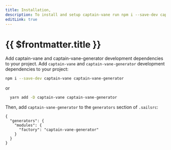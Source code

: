```yaml
---
title: Installation,
description: To install and setup captain-vane run npm i --save-dev captain-vane captain-vane-generator,
editLink: true
---
```


# {{ $frontmatter.title }}

Add captain-vane and captain-vane-generator development dependencies to your project.
Add `captain-vane` and `captain-vane-generator` development dependencies to your project:


```bash
npm i --save-dev captain-vane captain-vane-generator
```

or

```bash
  yarn add -D captain-vane captain-vane-generator
```

Then, add `captain-vane-generator` to the `generators` section of `.sailsrc`:

```json{.sailsrc}
{
  "generators": {
    "modules": {
      "factory": "captain-vane-generator"
    }
  }
}
```
